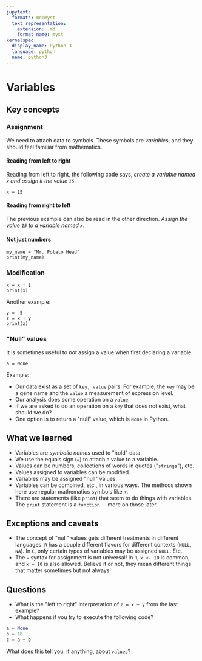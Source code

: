 ```yaml
---
jupytext:
  formats: md:myst
  text_representation:
    extension: .md
    format_name: myst
kernelspec:
  display_name: Python 3
  language: python
  name: python3
---
```


# Variables

## Key concepts

### Assignment

We need to attach data to symbols.
These symbols are *variables*, and they should feel familiar from mathematics.

#### Reading from left to right

Reading from left to right, the following code says, *create a variable named `x` and assign it the value `15`*.

```{code-cell}
x = 15
```

#### Reading from right to left

The previous example can also be read in the other direction.
*Assign the value `15` to a variable named `x`*.

#### Not just numbers

```{code-cell}
my_name = "Mr. Potato Head"
print(my_name)
```

### Modification

```{code-cell}
x = x + 1
print(x)
```

Another example:

```{code-cell}
y = -5
z = x + y
print(z)
```

### "Null" values

It is sometimes useful to *not* assign a value when first declaring a variable. 

```{code-cell}
a = None
```

Example:

* Our data exist as a set of `key, value` pairs.
  For example, the `key` may be a gene name and the `value` a measurement of expression level.
* Our analysis does some operation on a `value`.
* If we are asked to do an operation on a `key` that does not exist, what should we do?
* One option is to return a "null" value, which is `None` in Python.

## What we learned

* Variables are *symbolic names* used to "hold" data.
* We use the equals sign (`=`) to attach a value to a variable.
* Values can be numbers, collections of words in quotes ("`strings`"), etc.
* Values assigned to variables can be modified.
* Variables may be assigned "null" values.
* Variables can be combined, etc., in various ways.
  The methods shown here use regular mathematics symbols like `+`.
* There are statements (like `print`) that seem to do things with variables.
  The `print` statement is a `function` -- more on those later.

## Exceptions and caveats

* The concept of "null" values gets different treatments in different languages.
  `R` has a couple different flavors for different contexts (`NULL`, `NA`).
  In `C`, only certain types of variables may be assigned `NULL`.
  Etc..
* The `=` syntax for assignment is not universal!
  In `R`, `x <- 10` is common, and `x = 10` is also allowed.
  Believe it or not, they mean different things that matter sometimes but not always!

## Questions

* What is the "left to right" interpretation of `z = x + y` from the last example?
* What happens if you try to execute the following code?

```python
a = None
b = 10
c = a + b
```

  What does this tell you, if anything, about `values`?
